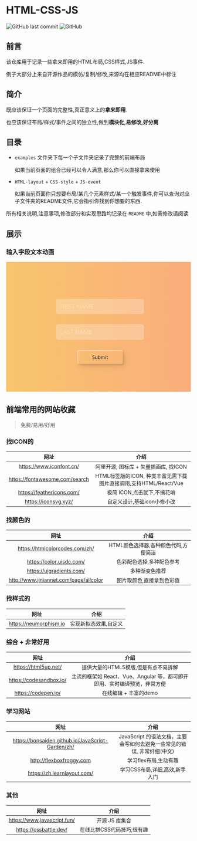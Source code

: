 # HTML-CSS-JS

![GitHub last commit](https://img.shields.io/github/last-commit/luzhixing12345/html-css-js)
![GitHub](https://img.shields.io/github/license/luzhixing12345/html-css-js)

## 前言

该仓库用于记录一些拿来即用的HTML布局,CSS样式,JS事件.

例子大部分上来自开源作品的模仿/复制/修改,来源均在相应README中标注

## 简介

既应该保证一个页面的完整性,真正意义上的**拿来即用**.

也应该保证布局/样式/事件之间的独立性,做到**模块化,易修改,好分离**

## 目录

- `examples` 文件夹下每一个子文件夹记录了完整的前端布局

  如果当前页面的组合已经可以令人满意,那么你可以直接拿来使用

- `HTML-layout` + `CSS-style` + `JS-event`

  如果当前页面你只想要布局/某几个元素样式/某一个触发事件,你可以查询对应子文件夹的README文件,它会指引你找到你想要的东西.

所有相关说明,注意事项,修改部分和实现思路均记录在 `README` 中,如需修改请阅读

## 展示

### 输入字段文本动画

[![input-text](https://raw.githubusercontent.com/learner-lu/picbed/master/input-text.gif)](examples/text-input/README.md)

## 前端常用的网站收藏

> 免费/易用/好用

### 找ICON的

|网址|介绍|
|:--:|:--:|
|<https://www.iconfont.cn/>|阿里开源, 图标库 + 矢量插画库, 找ICON|
|<https://fontawesome.com/search>|HTML标签版的ICON, 种类丰富无需下载图片直接调用,支持HTML/React/Vue|
|<https://feathericons.com/>|极简 ICON,点击就下,不搞花哨|
|<https://iconsvg.xyz/>|自定义设计,基础icon小修小改|

### 找颜色的

|网址|介绍|
|:--:|:--:|
|<https://htmlcolorcodes.com/zh/>|HTML颜色选择器,各种颜色代码,方便简洁|
|<https://color.uisdc.com/>|色彩配色选择,多种配色参考|
|<https://uigradients.com/>|多种渐变色推荐|
|<http://www.jiniannet.com/page/allcolor>|图片取颜色,直接拿到色彩值|

### 找样式的

|网址|介绍|
|:--:|:--:|
|<https://neumorphism.io>|实现新拟态效果,自定义|

### 综合 + 非常好用

|网址|介绍|
|:--:|:--:|
|<https://html5up.net/>|提供大量的HTML5模版,但是有点不易拆解|
|<https://codesandbox.io/>|主流的框架如 React、Vue、Angular 等，都可即开即用、实时编译预览，非常方便|
|<https://codepen.io/>|在线编辑 + 丰富的demo|

### 学习网站

|网址|介绍|
|:--:|:--:|
|<https://bonsaiden.github.io/JavaScript-Garden/zh/>|JavaScript 的语法文档，主要会写如何去避免一些常见的错误, 非常纤细(中文)|
|<http://flexboxfroggy.com>|学习flex布局,生动有趣|
|<https://zh.learnlayout.com/>|学习CSS布局,详细,高效,新手入门|

### 其他

|网址|介绍|
|:--:|:--:|
|<https://www.javascript.fun/>|开源 JS 库集合|
| <https://cssbattle.dev/>|在线比拼CSS代码技巧,很有趣|
